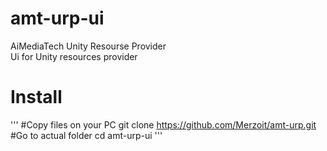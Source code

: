 # amt-urp-ui
AiMediaTech Unity Resourse Provider<br>
Ui for Unity resources provider<br>
# Install
'''
#Copy files on your PC
git clone https://github.com/Merzoit/amt-urp.git
#Go to actual folder
cd amt-urp-ui
'''
</code>
